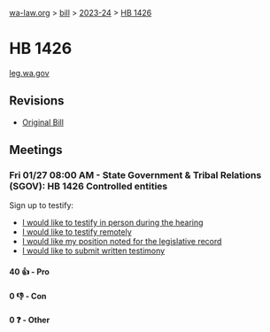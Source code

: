 [wa-law.org](/) > [bill](/bill/) > [2023-24](/bill/2023-24/) > [HB 1426](/bill/2023-24/hb/1426/)

# HB 1426
[leg.wa.gov](https://app.leg.wa.gov/billsummary?BillNumber=1426&Year=2023&Initiative=false)

## Revisions
* [Original Bill](1/)

## Meetings
### Fri 01/27 08:00 AM - State Government & Tribal Relations (SGOV): HB 1426 Controlled entities
Sign up to testify:
* [I would like to testify in person during the hearing](https://app.leg.wa.gov/csi/Testifier/Add?chamber=House&mId=30519&aId=149863&caId=20749&tId=1)
* [I would like to testify remotely](https://app.leg.wa.gov/csi/Testifier/Add?chamber=House&mId=30519&aId=149863&caId=20749&tId=2)
* [I would like my position noted for the legislative record](https://app.leg.wa.gov/csi/Testifier/Add?chamber=House&mId=30519&aId=149863&caId=20749&tId=3)
* [I would like to submit written testimony](https://app.leg.wa.gov/csi/Testifier/Add?chamber=House&mId=30519&aId=149863&caId=20749&tId=4)

#### 40 👍 - Pro

#### 0 👎 - Con

#### 0 ❓ - Other
